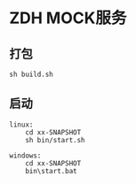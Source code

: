 # ZDH MOCK服务


## 打包
    sh build.sh

## 启动

    linux:
        cd xx-SNAPSHOT
        sh bin/start.sh
        
    windows:
        cd xx-SNAPSHOT
        bin\start.bat


